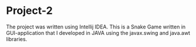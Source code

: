 # Project-2
The project was written using Intellij IDEA. 
This is a Snake Game written in GUI-application that I developed in JAVA using the javax.swing and java.awt libraries.
